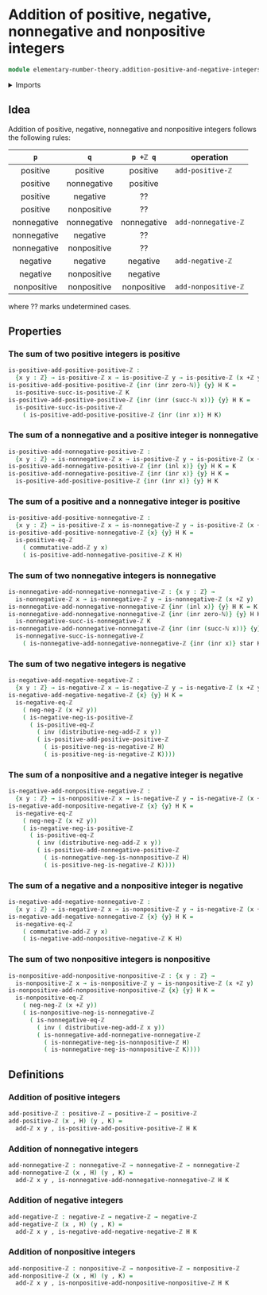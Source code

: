 # Addition of positive, negative, nonnegative and nonpositive integers

```agda
module elementary-number-theory.addition-positive-and-negative-integers where
```

<details><summary>Imports</summary>

```agda
open import elementary-number-theory.addition-integers
open import elementary-number-theory.integers
open import elementary-number-theory.natural-numbers
open import elementary-number-theory.negative-integers
open import elementary-number-theory.nonnegative-integers
open import elementary-number-theory.nonpositive-integers
open import elementary-number-theory.positive-and-negative-integers
open import elementary-number-theory.positive-integers

open import foundation.action-on-identifications-functions
open import foundation.coproduct-types
open import foundation.dependent-pair-types
open import foundation.embeddings
open import foundation.empty-types
open import foundation.equality-coproduct-types
open import foundation.equivalences
open import foundation.function-types
open import foundation.homotopies
open import foundation.identity-types
open import foundation.injective-maps
open import foundation.negated-equality
open import foundation.negation
open import foundation.propositions
open import foundation.retractions
open import foundation.sections
open import foundation.sets
open import foundation.subtypes
open import foundation.transport-along-identifications
open import foundation.unit-type
open import foundation.universe-levels
```

</details>

## Idea

Addition of positive, negative, nonnegative and nonpositive integers follows the
following rules:

|     `p`     |     `q`     |  `p +ℤ q`   | operation           |
| :---------: | :---------: | :---------: | ------------------- |
|  positive   |  positive   |  positive   | `add-positive-ℤ`    |
|  positive   | nonnegative |  positive   |                     |
|  positive   |  negative   |     ??      |                     |
|  positive   | nonpositive |     ??      |                     |
| nonnegative | nonnegative | nonnegative | `add-nonnegative-ℤ` |
| nonnegative |  negative   |     ??      |                     |
| nonnegative | nonpositive |     ??      |                     |
|  negative   |  negative   |  negative   | `add-negative-ℤ`    |
|  negative   | nonpositive |  negative   |                     |
| nonpositive | nonpositive | nonpositive | `add-nonpositive-ℤ` |

where ?? marks undetermined cases.

## Properties

### The sum of two positive integers is positive

```agda
is-positive-add-positive-positive-ℤ :
  {x y : ℤ} → is-positive-ℤ x → is-positive-ℤ y → is-positive-ℤ (x +ℤ y)
is-positive-add-positive-positive-ℤ {inr (inr zero-ℕ)} {y} H K =
  is-positive-succ-is-positive-ℤ K
is-positive-add-positive-positive-ℤ {inr (inr (succ-ℕ x))} {y} H K =
  is-positive-succ-is-positive-ℤ
    ( is-positive-add-positive-positive-ℤ {inr (inr x)} H K)
```

### The sum of a nonnegative and a positive integer is nonnegative

```agda
is-positive-add-nonnegative-positive-ℤ :
  {x y : ℤ} → is-nonnegative-ℤ x → is-positive-ℤ y → is-positive-ℤ (x +ℤ y)
is-positive-add-nonnegative-positive-ℤ {inr (inl x)} {y} H K = K
is-positive-add-nonnegative-positive-ℤ {inr (inr x)} {y} H K =
  is-positive-add-positive-positive-ℤ {inr (inr x)} {y} H K
```

### The sum of a positive and a nonnegative integer is positive

```agda
is-positive-add-positive-nonnegative-ℤ :
  {x y : ℤ} → is-positive-ℤ x → is-nonnegative-ℤ y → is-positive-ℤ (x +ℤ y)
is-positive-add-positive-nonnegative-ℤ {x} {y} H K =
  is-positive-eq-ℤ
    ( commutative-add-ℤ y x)
    ( is-positive-add-nonnegative-positive-ℤ K H)
```

### The sum of two nonnegative integers is nonnegative

```agda
is-nonnegative-add-nonnegative-nonnegative-ℤ : {x y : ℤ} →
  is-nonnegative-ℤ x → is-nonnegative-ℤ y → is-nonnegative-ℤ (x +ℤ y)
is-nonnegative-add-nonnegative-nonnegative-ℤ {inr (inl x)} {y} H K = K
is-nonnegative-add-nonnegative-nonnegative-ℤ {inr (inr zero-ℕ)} {y} H K =
  is-nonnegative-succ-is-nonnegative-ℤ K
is-nonnegative-add-nonnegative-nonnegative-ℤ {inr (inr (succ-ℕ x))} {y} H K =
  is-nonnegative-succ-is-nonnegative-ℤ
    ( is-nonnegative-add-nonnegative-nonnegative-ℤ {inr (inr x)} star K)
```

### The sum of two negative integers is negative

```agda
is-negative-add-negative-negative-ℤ :
  {x y : ℤ} → is-negative-ℤ x → is-negative-ℤ y → is-negative-ℤ (x +ℤ y)
is-negative-add-negative-negative-ℤ {x} {y} H K =
  is-negative-eq-ℤ
    ( neg-neg-ℤ (x +ℤ y))
    ( is-negative-neg-is-positive-ℤ
      ( is-positive-eq-ℤ
        ( inv (distributive-neg-add-ℤ x y))
        ( is-positive-add-positive-positive-ℤ
          ( is-positive-neg-is-negative-ℤ H)
          ( is-positive-neg-is-negative-ℤ K))))
```

### The sum of a nonpositive and a negative integer is negative

```agda
is-negative-add-nonpositive-negative-ℤ :
  {x y : ℤ} → is-nonpositive-ℤ x → is-negative-ℤ y → is-negative-ℤ (x +ℤ y)
is-negative-add-nonpositive-negative-ℤ {x} {y} H K =
  is-negative-eq-ℤ
    ( neg-neg-ℤ (x +ℤ y))
    ( is-negative-neg-is-positive-ℤ
      ( is-positive-eq-ℤ
        ( inv (distributive-neg-add-ℤ x y))
        ( is-positive-add-nonnegative-positive-ℤ
          ( is-nonnegative-neg-is-nonnpositive-ℤ H)
          ( is-positive-neg-is-negative-ℤ K))))
```

### The sum of a negative and a nonpositive integer is negative

```agda
is-negative-add-negative-nonnegative-ℤ :
  {x y : ℤ} → is-negative-ℤ x → is-nonpositive-ℤ y → is-negative-ℤ (x +ℤ y)
is-negative-add-negative-nonnegative-ℤ {x} {y} H K =
  is-negative-eq-ℤ
    ( commutative-add-ℤ y x)
    ( is-negative-add-nonpositive-negative-ℤ K H)
```

### The sum of two nonpositive integers is nonpositive

```agda
is-nonpositive-add-nonpositive-nonpositive-ℤ : {x y : ℤ} →
  is-nonpositive-ℤ x → is-nonpositive-ℤ y → is-nonpositive-ℤ (x +ℤ y)
is-nonpositive-add-nonpositive-nonpositive-ℤ {x} {y} H K =
  is-nonpositive-eq-ℤ
    ( neg-neg-ℤ (x +ℤ y))
    ( is-nonpositive-neg-is-nonnegative-ℤ
      ( is-nonnegative-eq-ℤ
        ( inv ( distributive-neg-add-ℤ x y))
        ( is-nonnegative-add-nonnegative-nonnegative-ℤ
          ( is-nonnegative-neg-is-nonnpositive-ℤ H)
          ( is-nonnegative-neg-is-nonnpositive-ℤ K))))
```

## Definitions

### Addition of positive integers

```agda
add-positive-ℤ : positive-ℤ → positive-ℤ → positive-ℤ
add-positive-ℤ (x , H) (y , K) =
  add-ℤ x y , is-positive-add-positive-positive-ℤ H K
```

### Addition of nonnegative integers

```agda
add-nonnegative-ℤ : nonnegative-ℤ → nonnegative-ℤ → nonnegative-ℤ
add-nonnegative-ℤ (x , H) (y , K) =
  add-ℤ x y , is-nonnegative-add-nonnegative-nonnegative-ℤ H K
```

### Addition of negative integers

```agda
add-negative-ℤ : negative-ℤ → negative-ℤ → negative-ℤ
add-negative-ℤ (x , H) (y , K) =
  add-ℤ x y , is-negative-add-negative-negative-ℤ H K
```

### Addition of nonpositive integers

```agda
add-nonpositive-ℤ : nonpositive-ℤ → nonpositive-ℤ → nonpositive-ℤ
add-nonpositive-ℤ (x , H) (y , K) =
  add-ℤ x y , is-nonpositive-add-nonpositive-nonpositive-ℤ H K
```
